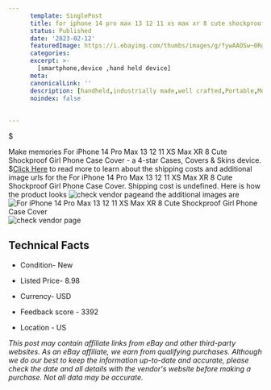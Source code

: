 ```yaml
---
      template: SinglePost
      title: for iphone 14 pro max 13 12 11 xs max xr 8 cute shockproof girl phone case cover
      status: Published
      date: '2023-02-12'
      featuredImage: https://i.ebayimg.com/thumbs/images/g/fywAAOSw~0Rg7qMV/s-l225.jpg
      categories: 
      excerpt: >-
        [smartphone,device ,hand held device]
      meta:
      canonicalLink: ''
      description: [handheld,industrially made,well crafted,Portable,Mobile,Compact,Convenient,Lightweight,Maneuverable,Man-portable,Miniature,Carriable,Hand-held,Light,Holdable,Transportable,Mobile device,Pocket-sized,On-the-go,Wireless,Cordless,Compact size,Convenient size, smartphone,device ,hand held device]
      noindex: false
      
        
---
```

$

Make memories For iPhone 14 Pro Max 13 12 11 XS Max XR 8 Cute Shockproof Girl Phone Case Cover - a 4-star Cases, Covers & Skins device.
$[Click Here](https://www.ebay.com/itm/294273832514?hash=item4484165642%3Ag%3AfywAAOSw%7E0Rg7qMV&mkevt=1&mkcid=1&mkrid=711-53200-19255-0&campid=%253CePNCampaignId%253E&customid=%253CreferenceId%253E&toolid=10049) to read more to learn about the shipping costs and additional image urls for the For iPhone 14 Pro Max 13 12 11 XS Max XR 8 Cute Shockproof Girl Phone Case Cover. Shipping cost is undefined. Here is how the product looks ![check vendor page](https://i.ebayimg.com/thumbs/images/g/fywAAOSw~0Rg7qMV/s-l225.jpg)and the additional images are![For iPhone 14 Pro Max 13 12 11 XS Max XR 8 Cute Shockproof Girl Phone Case Cover](https://i.ebayimg.com/images/g/fywAAOSw~0Rg7qMV/s-l1600.jpg)![check vendor page](https://origin-galleryplus.ebayimg.com/ws/web/294273832514_2_0_1/225x225.jpg,https://origin-galleryplus.ebayimg.com/ws/web/294273832514_3_0_1/225x225.jpg,https://origin-galleryplus.ebayimg.com/ws/web/294273832514_4_0_1/225x225.jpg,https://origin-galleryplus.ebayimg.com/ws/web/294273832514_5_0_1/225x225.jpg,https://origin-galleryplus.ebayimg.com/ws/web/294273832514_6_0_1/225x225.jpg,https://origin-galleryplus.ebayimg.com/ws/web/294273832514_7_0_1/225x225.jpg,https://origin-galleryplus.ebayimg.com/ws/web/294273832514_8_0_1/225x225.jpg,https://origin-galleryplus.ebayimg.com/ws/web/294273832514_9_0_1/225x225.jpg,https://origin-galleryplus.ebayimg.com/ws/web/294273832514_10_0_1/225x225.jpg,https://origin-galleryplus.ebayimg.com/ws/web/294273832514_11_0_1/225x225.jpg,https://origin-galleryplus.ebayimg.com/ws/web/294273832514_12_0_1/225x225.jpg)



 ## Technical Facts 



     
      

 - Condition- New 


      

 - Listed Price- 8.98 


      

 - Currency- USD 


      

 - Feedback score - 3392 


      

 - Location - US 


      
      

 *_This post may contain affiliate links from eBay and other third-party websites. As an eBay affiliate, we earn from qualifying purchases. Although we do our best to keep the information up-to-date and accurate, please check the date and all details with the vendor's website before making a purchase. Not all data may be accurate._*






